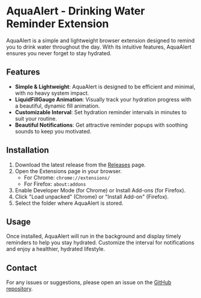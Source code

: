 # AquaAlert - Drinking Water Reminder Extension

AquaAlert is a simple and lightweight browser extension designed to remind you to drink water throughout the day. With its intuitive features, AquaAlert ensures you never forget to stay hydrated.

## Features

- **Simple & Lightweight**: AquaAlert is designed to be efficient and minimal, with no heavy system impact.
- **LiquidFillGauge Animation**: Visually track your hydration progress with a beautiful, dynamic fill animation.
- **Customizable Interval**: Set hydration reminder intervals in minutes to suit your routine.
- **Beautiful Notifications**: Get attractive reminder popups with soothing sounds to keep you motivated.

## Installation

1. Download the latest release from the [Releases]([https://github.com/your-repo-link/releases](https://chromewebstore.google.com/detail/gkikkiaboghknoljnignedmiiaeldmbg/preview?hl=en&authuser=0)) page.
2. Open the Extensions page in your browser.
   - For Chrome: `chrome://extensions/`
   - For Firefox: `about:addons`
3. Enable Developer Mode (for Chrome) or Install Add-ons (for Firefox).
4. Click "Load unpacked" (Chrome) or "Install Add-on" (Firefox).
5. Select the folder where AquaAlert is stored.

## Usage

Once installed, AquaAlert will run in the background and display timely reminders to help you stay hydrated. Customize the interval for notifications and enjoy a healthier, hydrated lifestyle.


## Contact

For any issues or suggestions, please open an issue on the [GitHub repository](https://github.com/BugBlitz98/aqua-alert).
